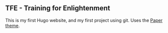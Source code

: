 ## TFE - Training for Enlightenment
This is my first Hugo website, and my first project using git.
Uses the [Paper theme](https://github.com/nanxiaobei/hugo-paper).
